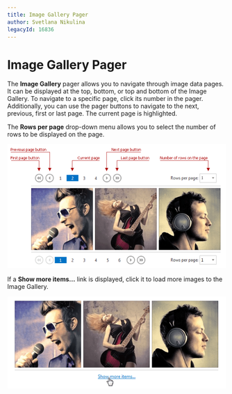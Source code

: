 ```yaml
---
title: Image Gallery Pager
author: Svetlana Nikulina
legacyId: 16836
---
```

# Image Gallery Pager
The **Image Gallery** pager allows you to navigate through image data pages. It can be displayed at the top, bottom, or top and bottom of the Image Gallery. To navigate to a specific page, click its number in the pager. Additionally, you can use the pager buttons to navigate to the next, previous, first or last page. The current page is highlighted.

The **Rows per page** drop-down menu allows you to select the number of rows to be displayed on the page.

![ImageGallery_Pager](../../images/img22778.png)

If a **Show more items...** link is displayed, click it to load more images to the Image Gallery.

![ImageGallery_Endless](../../images/img22779.png)